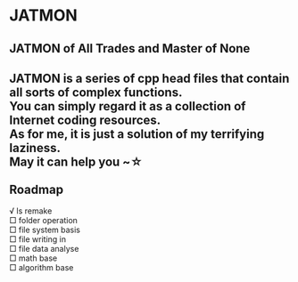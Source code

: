 # JATMON
JATMON of All Trades and Master of None
---
JATMON is a series of cpp head files that contain all sorts of complex functions.  
You can simply regard it as a collection of Internet coding resources.  
As for me, it is just a solution of my terrifying laziness.  
May it can help you ~☆  
</br>
Roadmap
---
√ ls remake  
□ folder operation  
□ file system basis  
□ file writing in  
□ file data analyse  
□ math base  
□ algorithm base
